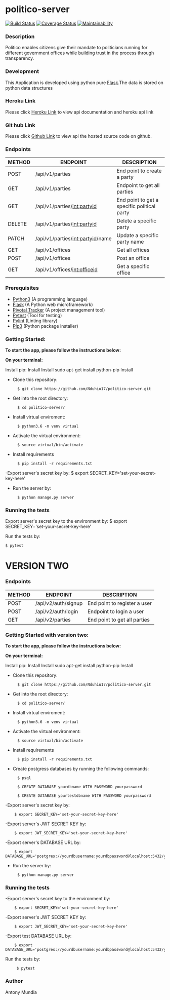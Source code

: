 # politico-server
[![Build Status](https://travis-ci.org/Nduhiu17/politico-server.svg?branch=develop)](https://travis-ci.org/Nduhiu17/politico-server)
[![Coverage Status](https://coveralls.io/repos/github/Nduhiu17/politico-server/badge.svg?branch=develop)](https://coveralls.io/github/Nduhiu17/politico-server?branch=develop)
[![Maintainability](https://api.codeclimate.com/v1/badges/8a586e40d862cd81b0e8/maintainability)](https://codeclimate.com/github/Nduhiu17/politico-server/maintainability)

### Description
Politico enables citizens give their mandate to politicians running for different government offices  while building trust in the process through transparency.

### Development
This Application is developed using python pure [Flask](http://flask.pocoo.org/docs/1.0/).The data is stored on python data structures


### Heroku Link
Please click [Heroku Link](https://politico-api-server.herokuapp.com/) to view api documentation and heroku api link

### Git hub Link
Please click [Github Link](https://github.com/Nduhiu17/politico-server/tree/develop) to view api the hosted source code on github.


### Endpoints

| METHOD | ENDPOINT                                            | DESCRIPTION                         |
| ------ | ---------------------------------------------       | --------------------------------    |
| POST   | /api/v1/parties                                     |End point to create a party          |
| GET    | /api/v1/parties                                     | Endpoint to get all parties         |
| GET    | /api/v1/parties/<int:partyid>                       | End point to get a specific political party|
| DELETE    | /api/v1/parties/<int:partyid>                    | Delete a specific party             |
| PATCH    | /api/v1/parties/<int:partyid>/name                 | Update a specific party name             |
| GET    | /api/v1/offices                | Get all offices      |
| POST   | /api/v1/offices       | Post an office        |
| GET    | /api/v1/offices/<int:officeid>    | Get a specific office          |

### Prerequisites
- [Python3](https://www.python.org/) (A programming language)
- [Flask](http://flask.pocoo.org/) (A Python web microframework)
- [Pivotal Tracker](www.pivotaltracker.com) (A project management tool)
- [Pytest](https://docs.pytest.org/en/latest/) (Tool for testing)
- [Pylint](https://www.pylint.org/) (Linting library)
- [Pip3](https://pypi.org/project/pip/) (Python package installer)


### Getting Started:

**To start the app, please follow the instructions below:**

**On your terminal:**

Install pip:
Install
Install sudo apt-get install python-pip
Install
- Clone this repository:

        $ git clone https://github.com/Nduhiu17/politico-server.git

- Get into the root directory:

        $ cd politico-server/

- Install virtual enviroment:

        $ python3.6 -m venv virtual

- Activate the virtual environment:

        $ source virtual/bin/activate
  
- Install requirements

        $ pip install -r requirements.txt

-Export server's secret key by:
        $ export SECRET_KEY='set-your-secret-key-here'

- Run the server by:

        $ python manage.py server

### Running the tests

Export server's secret key to the environment by:
     $ export SECRET_KEY='set-your-secret-key-here'


Run the tests by:

    $ pytest

# VERSION TWO

### Endpoints

| METHOD | ENDPOINT                                            | DESCRIPTION                         |
| ------ | ---------------------------------------------       | --------------------------------    |
| POST   | /api/v2/auth/signup                                 |End point to register a user         |
| POST   | /api/v2/auth/login                                  | Endpoint to login a user            |
| GET    | /api/v2/parties                                     | End point to get all parties        |

### Getting Started with version two:

**To start the app, please follow the instructions below:**

**On your terminal:**

Install pip:
Install
Install sudo apt-get install python-pip
Install
- Clone this repository:

        $ git clone https://github.com/Nduhiu17/politico-server.git

- Get into the root directory:

        $ cd politico-server/

- Install virtual enviroment:

        $ python3.6 -m venv virtual

- Activate the virtual environment:

        $ source virtual/bin/activate
  
- Install requirements

        $ pip install -r requirements.txt

- Create postgress databases by running the following commands:

        $ psql

        $ CREATE DATABASE yourdbname WITH PASSWORD yourpassword

        $ CREATE DATABASE yourtestdbname WITH PASSWORD yourpassword

-Export server's secret key by:

        $ export SECRET_KEY='set-your-secret-key-here'

-Export server's JWT SECRET KEY by:

        $ export JWT_SECRET_KEY='set-your-secret-key-here'

-Export server's DATABASE URL by:

        $ export DATABASE_URL='postgres://yourdbusername:yourdbpassword@localhost:5432/yourdbname'


- Run the server by:

        $ python manage.py server

### Running the tests

-Export server's secret key to the environment by:

        $ export SECRET_KEY='set-your-secret-key-here'

-Export server's JWT SECRET KEY by:

        $ export JWT_SECRET_KEY='set-your-secret-key-here'

-Export test DATABASE URL by:

        $ export DATABASE_URL='postgres://yourdbusername:yourdbpassword@localhost:5432/yourtestdbname'


Run the tests by:

         $ pytest

### Author
Antony Mundia